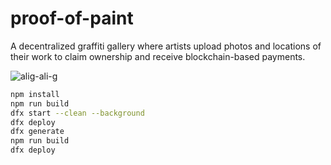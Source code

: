 # proof-of-paint

A decentralized graffiti gallery where artists upload photos and locations of their work to claim ownership and receive blockchain-based payments.

![alig-ali-g](https://github.com/user-attachments/assets/8a16fa2b-0712-4e1e-845a-d867491e61fe)

```bash
npm install
npm run build
dfx start --clean --background
dfx deploy
dfx generate
npm run build
dfx deploy
```